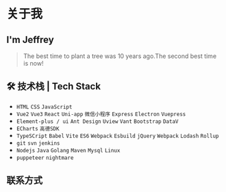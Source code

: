 # 关于我

## I'm Jeffrey

> The best time to plant a tree was 10 years ago.The second best time is now!

## 🛠 技术栈 | Tech Stack

- `HTML` `CSS` `JavaScript`
- `Vue2` `Vue3` `React` `Uni-app` `微信小程序` `Express` `Electron` `Vuepress`
- `Element-plus / ui` `Ant Design` `Uview` `Vant` `Bootstrap` `DataV`
- `ECharts` `高德SDK`
- `TypeSCript` `Babel` `Vite` `ES6` `Webpack` `Esbuild` `jQuery` `Webpack` `Lodash` `Rollup`
- `git` `svn` `jenkins`
- `Nodejs` `Java` `Golang` `Maven` `Mysql` `Linux`
- `puppeteer` `nightmare`

## 联系方式

<!-- |                              微信                               | -->
<!-- | :-------------------------------------------------------------: | -->
<!-- | <img src="/image/author.jpg" style={{width: "300px", height: "400px"}} /> | -->

